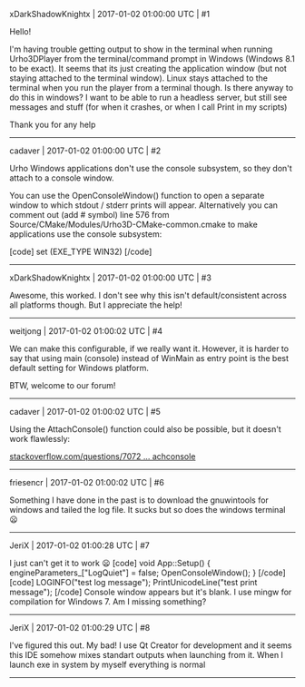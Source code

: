 xDarkShadowKnightx | 2017-01-02 01:00:00 UTC | #1

Hello! 

I'm having trouble getting output to show in the terminal when running Urho3DPlayer from the terminal/command prompt in Windows (Windows 8.1 to be exact). It seems that its just creating the application window (but not staying attached to the terminal window). Linux stays attached to the terminal when you run the player from a terminal though. Is there anyway to do this in windows? I want to be able to run a headless server, but still see messages and stuff (for when it crashes, or when I call Print in my scripts)

Thank you for any help

-------------------------

cadaver | 2017-01-02 01:00:00 UTC | #2

Urho Windows applications don't use the console subsystem, so they don't attach to a console window.

You can use the OpenConsoleWindow() function to open a separate window to which stdout / stderr prints will appear. Alternatively you can comment out (add # symbol) line 576 from Source/CMake/Modules/Urho3D-CMake-common.cmake to make applications use the console subsystem:

[code]
            set (EXE_TYPE WIN32)
[/code]

-------------------------

xDarkShadowKnightx | 2017-01-02 01:00:00 UTC | #3

Awesome, this worked. I don't see why this isn't default/consistent across all platforms though. But I appreciate the help!

-------------------------

weitjong | 2017-01-02 01:00:02 UTC | #4

We can make this configurable, if we really want it. However, it is harder to say that using main (console) instead of WinMain as entry point is the best default setting for Windows platform.

BTW, welcome to our forum!

-------------------------

cadaver | 2017-01-02 01:00:02 UTC | #5

Using the AttachConsole() function could also be possible, but it doesn't work flawlessly:

[stackoverflow.com/questions/7072 ... achconsole](http://stackoverflow.com/questions/7072893/the-problem-of-attachconsole)

-------------------------

friesencr | 2017-01-02 01:00:02 UTC | #6

Something I have done in the past is to download the gnuwintools for windows and tailed the log file.  It sucks but so does the windows terminal :frowning:

-------------------------

JeriX | 2017-01-02 01:00:28 UTC | #7

I just can't get it to work :frowning: 
[code]
void App::Setup()
{
    engineParameters_["LogQuiet"] = false;
    OpenConsoleWindow();
}
[/code]
[code]
    LOGINFO("test log message");
    PrintUnicodeLine("test print message");
[/code]
Console window appears but it's blank.
I use mingw for compilation for Windows 7.
Am I missing something?

-------------------------

JeriX | 2017-01-02 01:00:29 UTC | #8

I've figured this out. My bad!
I use Qt Creator for development and it seems this IDE somehow mixes standart outputs when launching from it. When I launch exe in system by myself everything is normal

-------------------------

